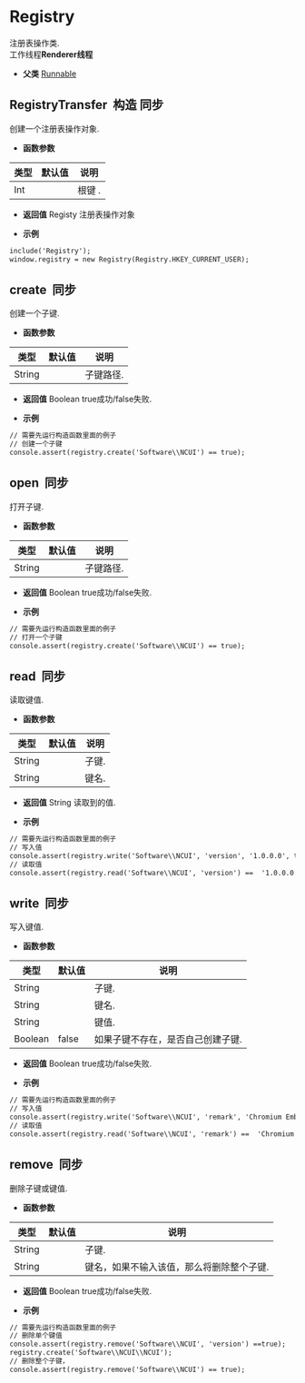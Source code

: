# Registry

  注册表操作类.<br>工作线程**Renderer线程**
  
* **父类** 
<a href="#api/apiRunnable">Runnable</a>&nbsp;

## RegistryTransfer &nbsp;<span class="label label-constructor">构造</span> <span class="label label-sync">同步</span> 

  创建一个注册表操作对象.
  
* **函数参数**

<table class="table table-hover table-bordered ">
	<thead>
		<tr>
			<th class="col-xs-1">类型</th>
			<th class="col-xs-1">默认值</th>
			<th>说明</th>
		</tr>
	</thead>
	<tbody>
		<tr>
	<td>Int </td>
	<td></td>
	<td>根键 .</td>
</tr>
	</tbody>
</table>

* **返回值**
  Registy 注册表操作对象 

* **示例**

```html
include('Registry');
window.registry = new Registry(Registry.HKEY_CURRENT_USER);


```


<div class="adoc" id="div_RegistryTransfer"></div>


## create &nbsp;<span class="label label-sync">同步</span> 

  创建一个子键.
  
* **函数参数**

<table class="table table-hover table-bordered ">
	<thead>
		<tr>
			<th class="col-xs-1">类型</th>
			<th class="col-xs-1">默认值</th>
			<th>说明</th>
		</tr>
	</thead>
	<tbody>
		<tr>
	<td>String </td>
	<td></td>
	<td>子键路径.</td>
</tr>
	</tbody>
</table>

* **返回值**
  Boolean true成功/false失败. 

* **示例**

```html
// 需要先运行构造函数里面的例子
// 创建一个子键
console.assert(registry.create('Software\\NCUI') == true);

```


<div class="adoc" id="div_create"></div>


## open &nbsp;<span class="label label-sync">同步</span> 

  打开子键.
  
* **函数参数**

<table class="table table-hover table-bordered ">
	<thead>
		<tr>
			<th class="col-xs-1">类型</th>
			<th class="col-xs-1">默认值</th>
			<th>说明</th>
		</tr>
	</thead>
	<tbody>
		<tr>
	<td>String </td>
	<td></td>
	<td>子键路径.</td>
</tr>
	</tbody>
</table>

* **返回值**
  Boolean true成功/false失败. 

* **示例**

```html
// 需要先运行构造函数里面的例子
// 打开一个子键
console.assert(registry.create('Software\\NCUI') == true);

```


<div class="adoc" id="div_open"></div>


## read &nbsp;<span class="label label-sync">同步</span> 

  读取键值.
  
* **函数参数**

<table class="table table-hover table-bordered ">
	<thead>
		<tr>
			<th class="col-xs-1">类型</th>
			<th class="col-xs-1">默认值</th>
			<th>说明</th>
		</tr>
	</thead>
	<tbody>
		<tr>
	<td>String </td>
	<td></td>
	<td>子键.</td>
</tr><tr>
	<td>String </td>
	<td></td>
	<td>键名.</td>
</tr>
	</tbody>
</table>

* **返回值**
  String 读取到的值. 

* **示例**

```html
// 需要先运行构造函数里面的例子
// 写入值
console.assert(registry.write('Software\\NCUI', 'version', '1.0.0.0', true) == true);
// 读取值
console.assert(registry.read('Software\\NCUI', 'version') ==  '1.0.0.0');

```


<div class="adoc" id="div_read"></div>


## write &nbsp;<span class="label label-sync">同步</span> 

  写入键值.
  
* **函数参数**

<table class="table table-hover table-bordered ">
	<thead>
		<tr>
			<th class="col-xs-1">类型</th>
			<th class="col-xs-1">默认值</th>
			<th>说明</th>
		</tr>
	</thead>
	<tbody>
		<tr>
	<td>String </td>
	<td></td>
	<td>子键.</td>
</tr><tr>
	<td>String </td>
	<td></td>
	<td>键名.</td>
</tr><tr>
	<td>String </td>
	<td></td>
	<td>键值.</td>
</tr><tr>
	<td>Boolean</td>
	<td>false </td>
	<td>如果子键不存在，是否自己创建子键.</td>
</tr>
	</tbody>
</table>

* **返回值**
  Boolean true成功/false失败. 

* **示例**

```html
// 需要先运行构造函数里面的例子
// 写入值
console.assert(registry.write('Software\\NCUI', 'remark', 'Chromium Embedded Framework (CEF)', true) == true);
// 读取值
console.assert(registry.read('Software\\NCUI', 'remark') ==  'Chromium Embedded Framework (CEF)');

```


<div class="adoc" id="div_write"></div>


## remove &nbsp;<span class="label label-sync">同步</span> 

  删除子键或键值.
  
* **函数参数**

<table class="table table-hover table-bordered ">
	<thead>
		<tr>
			<th class="col-xs-1">类型</th>
			<th class="col-xs-1">默认值</th>
			<th>说明</th>
		</tr>
	</thead>
	<tbody>
		<tr>
	<td>String </td>
	<td></td>
	<td>子键.</td>
</tr><tr>
	<td>String </td>
	<td></td>
	<td>键名，如果不输入该值，那么将删除整个子键.</td>
</tr>
	</tbody>
</table>

* **返回值**
  Boolean true成功/false失败. 

* **示例**

```html
// 需要先运行构造函数里面的例子
// 删除单个键值
console.assert(registry.remove('Software\\NCUI', 'version') ==true);
registry.create('Software\\NCUI\\NCUI');
// 删除整个子键，
console.assert(registry.remove('Software\\NCUI') == true);


```


<div class="adoc" id="div_remove"></div>


